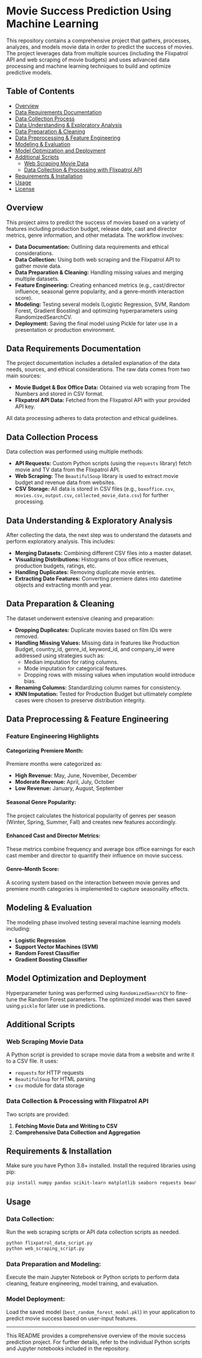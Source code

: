 # Movie Success Prediction Using Machine Learning

This repository contains a comprehensive project that gathers, processes, analyzes, and models movie data in order to predict the success of movies. The project leverages data from multiple sources (including the Flixpatrol API and web scraping of movie budgets) and uses advanced data processing and machine learning techniques to build and optimize predictive models.

## Table of Contents
- [Overview](#overview)
- [Data Requirements Documentation](#data-requirements-documentation)
- [Data Collection Process](#data-collection-process)
- [Data Understanding & Exploratory Analysis](#data-understanding--exploratory-analysis)
- [Data Preparation & Cleaning](#data-preparation--cleaning)
- [Data Preprocessing & Feature Engineering](#data-preprocessing--feature-engineering)
- [Modeling & Evaluation](#modeling--evaluation)
- [Model Optimization and Deployment](#model-optimization-and-deployment)
- [Additional Scripts](#additional-scripts)
  - [Web Scraping Movie Data](#web-scraping-movie-data)
  - [Data Collection & Processing with Flixpatrol API](#data-collection--processing-with-flixpatrol-api)
- [Requirements & Installation](#requirements--installation)
- [Usage](#usage)
- [License](#license)

## Overview
This project aims to predict the success of movies based on a variety of features including production budget, release date, cast and director metrics, genre information, and other metadata. The workflow involves:

- **Data Documentation:** Outlining data requirements and ethical considerations.
- **Data Collection:** Using both web scraping and the Flixpatrol API to gather movie data.
- **Data Preparation & Cleaning:** Handling missing values and merging multiple datasets.
- **Feature Engineering:** Creating enhanced metrics (e.g., cast/director influence, seasonal genre popularity, and a genre–month interaction score).
- **Modeling:** Testing several models (Logistic Regression, SVM, Random Forest, Gradient Boosting) and optimizing hyperparameters using RandomizedSearchCV.
- **Deployment:** Saving the final model using Pickle for later use in a presentation or production environment.

## Data Requirements Documentation
The project documentation includes a detailed explanation of the data needs, sources, and ethical considerations. The raw data comes from two main sources:

- **Movie Budget & Box Office Data:** Obtained via web scraping from The Numbers and stored in CSV format.
- **Flixpatrol API Data:** Fetched from the Flixpatrol API with your provided API key.

All data processing adheres to data protection and ethical guidelines.

## Data Collection Process
Data collection was performed using multiple methods:

- **API Requests:** Custom Python scripts (using the `requests` library) fetch movie and TV data from the Flixpatrol API.
- **Web Scraping:** The `BeautifulSoup` library is used to extract movie budget and revenue data from websites.
- **CSV Storage:** All data is stored in CSV files (e.g., `boxoffice.csv`, `movies.csv`, `output.csv`, `collected_movie_data.csv`) for further processing.

## Data Understanding & Exploratory Analysis
After collecting the data, the next step was to understand the datasets and perform exploratory analysis. This includes:

- **Merging Datasets:** Combining different CSV files into a master dataset.
- **Visualizing Distributions:** Histograms of box office revenues, production budgets, ratings, etc.
- **Handling Duplicates:** Removing duplicate movie entries.
- **Extracting Date Features:** Converting premiere dates into datetime objects and extracting month and year.

## Data Preparation & Cleaning
The dataset underwent extensive cleaning and preparation:

- **Dropping Duplicates:** Duplicate movies based on film IDs were removed.
- **Handling Missing Values:** Missing data in features like Production Budget, country_id, genre_id, keyword_id, and company_id were addressed using strategies such as:
  - Median imputation for rating columns.
  - Mode imputation for categorical features.
  - Dropping rows with missing values when imputation would introduce bias.
- **Renaming Columns:** Standardizing column names for consistency.
- **KNN Imputation:** Tested for Production Budget but ultimately complete cases were chosen to preserve distribution integrity.

## Data Preprocessing & Feature Engineering
### Feature Engineering Highlights

#### Categorizing Premiere Month:
Premiere months were categorized as:

- **High Revenue:** May, June, November, December
- **Moderate Revenue:** April, July, October
- **Low Revenue:** January, August, September

#### Seasonal Genre Popularity:
The project calculates the historical popularity of genres per season (Winter, Spring, Summer, Fall) and creates new features accordingly.

#### Enhanced Cast and Director Metrics:
These metrics combine frequency and average box office earnings for each cast member and director to quantify their influence on movie success.

#### Genre–Month Score:
A scoring system based on the interaction between movie genres and premiere month categories is implemented to capture seasonality effects.

## Modeling & Evaluation
The modeling phase involved testing several machine learning models including:

- **Logistic Regression**
- **Support Vector Machines (SVM)**
- **Random Forest Classifier**
- **Gradient Boosting Classifier**

## Model Optimization and Deployment
Hyperparameter tuning was performed using `RandomizedSearchCV` to fine-tune the Random Forest parameters. The optimized model was then saved using `pickle` for later use in predictions.

## Additional Scripts
### Web Scraping Movie Data
A Python script is provided to scrape movie data from a website and write it to a CSV file. It uses:

- `requests` for HTTP requests
- `BeautifulSoup` for HTML parsing
- `csv` module for data storage

### Data Collection & Processing with Flixpatrol API
Two scripts are provided:

1. **Fetching Movie Data and Writing to CSV**
2. **Comprehensive Data Collection and Aggregation**

## Requirements & Installation
Make sure you have Python 3.8+ installed. Install the required libraries using pip:

```bash
pip install numpy pandas scikit-learn matplotlib seaborn requests beautifulsoup4 joblib
```

## Usage
### Data Collection:
Run the web scraping scripts or API data collection scripts as needed.

```bash
python flixpatrol_data_script.py
python web_scraping_script.py
```

### Data Preparation and Modeling:
Execute the main Jupyter Notebook or Python scripts to perform data cleaning, feature engineering, model training, and evaluation.

### Model Deployment:
Load the saved model (`best_random_forest_model.pkl`) in your application to predict movie success based on user-input features.


---

This README provides a comprehensive overview of the movie success prediction project. For further details, refer to the individual Python scripts and Jupyter notebooks included in the repository.
